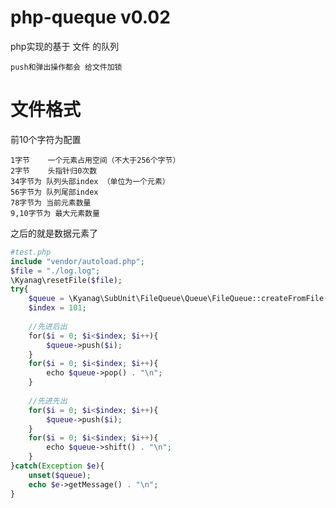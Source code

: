 # php-queque v0.02
php实现的基于 文件 的队列

    push和弹出操作都会 给文件加锁

# 文件格式
前10个字符为配置

    1字节    一个元素占用空间（不大于256个字节）
    2字节    头指针归0次数
    34字节为 队列头部index （单位为一个元素）
    56字节为 队列尾部index
    78字节为 当前元素数量
    9,10字节为 最大元素数量

之后的就是数据元素了

```php
#test.php
include "vendor/autoload.php";
$file = "./log.log";
\Kyanag\resetFile($file);
try{
    $queue = \Kyanag\SubUnit\FileQueue\Queue\FileQueue::createFromFile($file);
    $index = 101;
    
    //先进后出
    for($i = 0; $i<$index; $i++){
        $queue->push($i);
    }
    for($i = 0; $i<$index; $i++){
        echo $queue->pop() . "\n";
    }
    
    //先进先出
    for($i = 0; $i<$index; $i++){
        $queue->push($i);
    }
    for($i = 0; $i<$index; $i++){
        echo $queue->shift() . "\n";
    }
}catch(Exception $e){
    unset($queue);
    echo $e->getMessage() . "\n";
}
```
